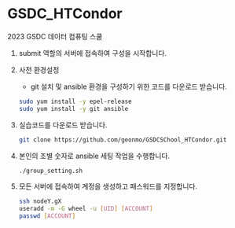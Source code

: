 # GSDC_HTCondor
2023 GSDC 데이터 컴퓨팅 스쿨

1. submit 역할의 서버에 접속하여 구성을 시작합니다.

2. 사전 환경설정
   * git 설치 및 ansible 환경을 구성하기 위한 코드를 다운로드 받습니다.
   ```bash
   sudo yum install -y epel-release
   sudo yum install -y git ansible
   ```

3. 실습코드를 다운로드 받습니다.
   ```bash
   git clone https://github.com/geonmo/GSDCSChool_HTCondor.git
   ```

4. 본인의 조별 숫자로 ansible 세팅 작업을 수행합니다. 
   ```bash
   ./group_setting.sh 
   ```
 
5. 모든 서버에 접속하여 계정을 생성하고 패스워드를 지정합니다.
   ```bash
   ssh nodeY.gX
   useradd -m -G wheel -u [UID] [ACCOUNT]
   passwd [ACCOUNT]
   ```
